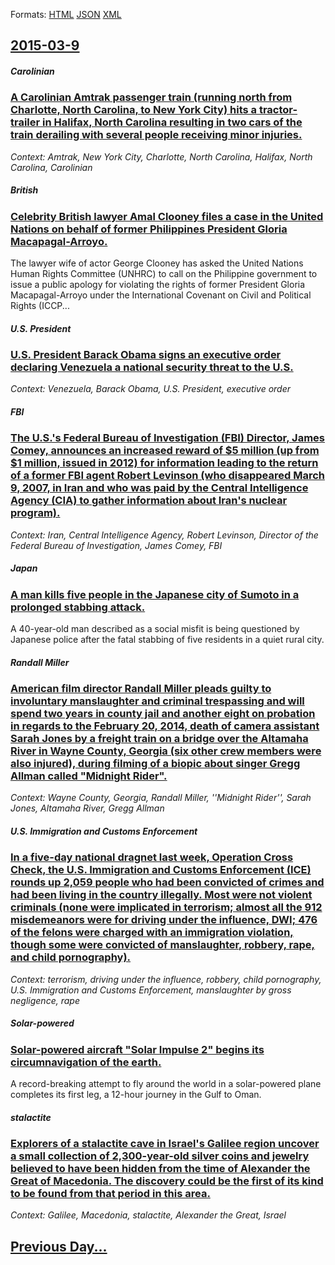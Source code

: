 
Formats: [HTML](2015/03/9/index.html)  [JSON](2015/03/9/index.json)  [XML](2015/03/9/index.xml)  

## [2015-03-9](/news/2015/03/9/index.md)

##### Carolinian
### [A Carolinian Amtrak passenger train (running north from Charlotte, North Carolina, to New York City) hits a tractor-trailer in Halifax, North Carolina resulting in two cars of the train derailing with several people receiving minor injuries. ](/news/2015/03/9/a-carolinian-amtrak-passenger-train-running-north-from-charlotte-north-carolina-to-new-york-city-hits-a-tractor-trailer-in-halifax-nort.md)
_Context: Amtrak, New York City, Charlotte, North Carolina, Halifax, North Carolina, Carolinian_

##### British
### [Celebrity British lawyer Amal Clooney files a case in the United Nations on behalf of former Philippines President Gloria Macapagal-Arroyo. ](/news/2015/03/9/celebrity-british-lawyer-amal-clooney-files-a-case-in-the-united-nations-on-behalf-of-former-philippines-president-gloria-macapagal-arroyo.md)
The lawyer wife of actor George Clooney has asked the United Nations Human Rights Committee (UNHRC) to call on the Philippine government to issue a public apology for violating the rights of former President Gloria Macapagal-Arroyo under the International Covenant on Civil and Political Rights (ICCP...

##### U.S. President
### [U.S. President Barack Obama signs an executive order declaring Venezuela a national security threat to the U.S. ](/news/2015/03/9/u-s-president-barack-obama-signs-an-executive-order-declaring-venezuela-a-national-security-threat-to-the-u-s.md)
_Context: Venezuela, Barack Obama, U.S. President, executive order_

##### FBI
### [The U.S.'s Federal Bureau of Investigation (FBI) Director, James Comey, announces an increased reward of $5 million (up from $1 million, issued in 2012) for information leading to the return of a former FBI agent Robert Levinson (who disappeared March 9, 2007, in Iran and who was paid by the Central Intelligence Agency (CIA) to gather information about Iran's nuclear program). ](/news/2015/03/9/the-u-s-s-federal-bureau-of-investigation-fbi-director-james-comey-announces-an-increased-reward-of-5-million-up-from-1-million-iss.md)
_Context: Iran, Central Intelligence Agency, Robert Levinson, Director of the Federal Bureau of Investigation, James Comey, FBI_

##### Japan
### [A man kills five people in the Japanese city of Sumoto in a prolonged stabbing attack. ](/news/2015/03/9/a-man-kills-five-people-in-the-japanese-city-of-sumoto-in-a-prolonged-stabbing-attack.md)
A 40-year-old man described as a social misfit is being questioned by Japanese police after the fatal stabbing of five residents in a quiet rural city.

##### Randall Miller
### [American film director Randall Miller pleads guilty to involuntary manslaughter and criminal trespassing and will spend two years in county jail and another eight on probation in regards to the February 20, 2014, death of camera assistant Sarah Jones by a freight train on a bridge over the Altamaha River in Wayne County, Georgia (six other crew members were also injured), during filming of a biopic about singer Gregg Allman called "Midnight Rider". ](/news/2015/03/9/american-film-director-randall-miller-pleads-guilty-to-involuntary-manslaughter-and-criminal-trespassing-and-will-spend-two-years-in-county.md)
_Context: Wayne County, Georgia, Randall Miller, ''Midnight Rider'', Sarah Jones, Altamaha River, Gregg Allman_

##### U.S. Immigration and Customs Enforcement
### [In a five-day national dragnet last week, Operation Cross Check, the U.S. Immigration and Customs Enforcement (ICE) rounds up 2,059 people who had been convicted of crimes and had been living in the country illegally. Most were not violent criminals (none were implicated in terrorism; almost all the 912 misdemeanors were for driving under the influence, DWI; 476 of the felons were charged with an immigration violation, though some were convicted of manslaughter, robbery, rape, and child pornography). ](/news/2015/03/9/in-a-five-day-national-dragnet-last-week-operation-cross-check-the-u-s-immigration-and-customs-enforcement-ice-rounds-up-2-059-people-w.md)
_Context: terrorism, driving under the influence, robbery, child pornography, U.S. Immigration and Customs Enforcement, manslaughter by gross negligence, rape_

##### Solar-powered
### [Solar-powered aircraft "Solar Impulse 2" begins its circumnavigation of the earth. ](/news/2015/03/9/solar-powered-aircraft-solar-impulse-2-begins-its-circumnavigation-of-the-earth.md)
A record-breaking attempt to fly around the world in a solar-powered plane completes its first leg, a 12-hour journey in the Gulf to Oman.

##### stalactite
### [Explorers of a stalactite cave in Israel's Galilee region uncover a small collection of 2,300-year-old silver coins and jewelry believed to have been hidden from the time of Alexander the Great of Macedonia. The discovery could be the first of its kind to be found from that period in this area. ](/news/2015/03/9/explorers-of-a-stalactite-cave-in-israel-s-galilee-region-uncover-a-small-collection-of-2-300-year-old-silver-coins-and-jewelry-believed-to.md)
_Context: Galilee, Macedonia, stalactite, Alexander the Great, Israel_

## [Previous Day...](/news/2015/03/8/index.md)

